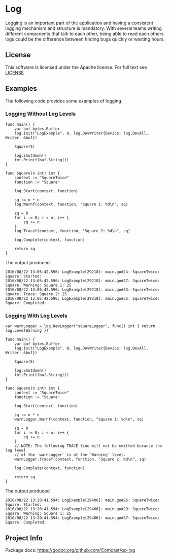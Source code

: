# Log

Logging is an important part of the application and having a consistent logging mechanism and structure is mandatory. With several teams writing different components that talk to each other, being able to read each others logs could be the difference between finding bugs quickly or wasting hours.

## License
This software is licensed under the Apache license. For full text see [LICENSE](./LICENSE)

## Examples
The following code provides some examples of logging.

### Logging Without Log Levels
```
func main() {
	var buf bytes.Buffer
	log.Init("LogExample", 0, log.DevWriter{Device: log.DevAll, Writer: &buf})

	Square(5)

	log.Shutdown()
	fmt.Printf(buf.String())
}

func Square(n int) int {
	context := "SquareTwice"
	function := "Square"

	log.Start(context, function)

	sq := n * n
	log.Warnf(context, function, "Square 1: %d\n", sq)

	sq = 0
	for i := 0; i < n; i++ {
		sq += n
	}
	log.Tracef(context, function, "Square 2: %d\n", sq)

	log.Complete(context, function)

	return sq
}
```
The output produced
```
2016/08/22 13:05:42.596: LogExample[29218]: main.go#24: SquareTwice: Square: Started:
2016/08/22 13:05:42.596: LogExample[29218]: main.go#27: SquareTwice: Square: Warning: Square 1: 25
2016/08/22 13:05:42.596: LogExample[29218]: main.go#33: SquareTwice: Square: Trace: Square 2: 25
2016/08/22 13:05:42.596: LogExample[29218]: main.go#35: SquareTwice: Square: Completed:
```

### Logging With Log Levels
```
var warnLogger = log.NewLogger("squareLogger", func() int { return log.LevelWarning })

func main() {
	var buf bytes.Buffer
	log.Init("LogExample", 0, log.DevWriter{Device: log.DevAll, Writer: &buf})

	Square(5)

	log.Shutdown()
	fmt.Printf(buf.String())
}

func Square(n int) int {
	context := "SquareTwice"
	function := "Square"

	log.Start(context, function)

	sq := n * n
	warnLogger.Warnf(context, function, "Square 1: %d\n", sq)

	sq = 0
	for i := 0; i < n; i++ {
		sq += n
	}
	// NOTE: The following TRACE line will not be emitted because the log level
	// of the `warnLogger` is at the `Warning` level.
	warnLogger.Tracef(context, function, "Square 2: %d\n", sq)

	log.Complete(context, function)

	return sq
}
```
The output produced
```
2016/08/22 13:20:41.594: LogExample[29406]: main.go#26: SquareTwice: Square: Started:
2016/08/22 13:20:41.594: LogExample[29406]: main.go#29: SquareTwice: Square: Warning: Square 1: 25
2016/08/22 13:20:41.594: LogExample[29406]: main.go#37: SquareTwice: Square: Completed:
```

## Project Info
Package docs: https://godoc.org/github.com/Comcast/go-log
